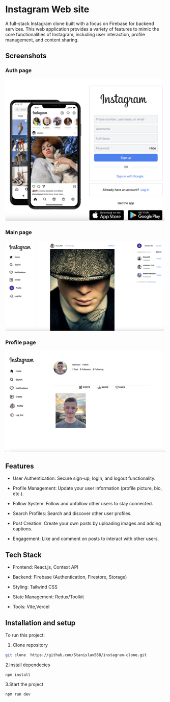 # Instagram Web site

A full-stack Instagram clone built with a focus on Firebase for backend services. This web application provides a variety of features to mimic the core functionalities of Instagram, including user interaction, profile management, and content sharing.

## Screenshots
<div class="flex">
<h3>Auth page</h3>
<img src="https://github.com/Stanislav588/instagram-clone/blob/main/auth-page.png" width="500" />
  <h3>Main page</h3>
<img src="https://github.com/Stanislav588/instagram-clone/blob/main/main-page.png" width="500" />
</div>
  
  <h3>Profile page</h3>
<img src="https://github.com/Stanislav588/instagram-clone/blob/main/profile-page.png" width="500" />
  

## Features

- User Authentication: Secure sign-up, login, and logout functionality.

- Profile Management: Update your user information (profile picture, bio, etc.).

- Follow System: Follow and unfollow other users to stay connected.

- Search Profiles: Search and discover other user profiles.

- Post Creation: Create your own posts by uploading images and adding captions.

- Engagement: Like and comment on posts to interact with other users.

## Tech Stack

- Frontend: React.js, Context API

- Backend: Firebase (Authentication, Firestore, Storage)

- Styling: Tailwind CSS

- State Management: Redux/Toolkit

- Tools: Vite,Vercel

## Installation and setup

To run this project:

1. Clone repository

```bash
git clone  https://github.com/Stanislav588/instagram-clone.git

```

2.Install dependecies

```
npm install
```

3.Start the project

```
npm run dev
```
